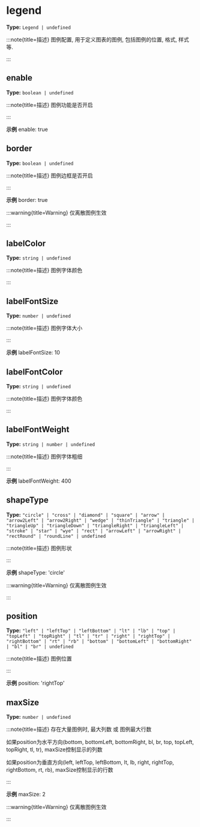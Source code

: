 # legend

**Type:** `Legend | undefined`

:::note{title=描述}
图例配置, 用于定义图表的图例, 包括图例的位置, 格式, 样式等.

:::


## enable

**Type:** `boolean | undefined`

:::note{title=描述}
图例功能是否开启

:::

**示例**
enable: true



## border

**Type:** `boolean | undefined`

:::note{title=描述}
图例边框是否开启

:::

**示例**
border: true



:::warning{title=Warning}
仅离散图例生效

:::

## labelColor

**Type:** `string | undefined`

:::note{title=描述}
图例字体颜色

:::

## labelFontSize

**Type:** `number | undefined`

:::note{title=描述}
图例字体大小

:::

**示例**
labelFontSize: 10



## labelFontColor

**Type:** `string | undefined`

:::note{title=描述}
图例字体颜色

:::

## labelFontWeight

**Type:** `string | number | undefined`

:::note{title=描述}
图例字体粗细

:::

**示例**
labelFontWeight: 400



## shapeType

**Type:** `"circle" | "cross" | "diamond" | "square" | "arrow" | "arrow2Left" | "arrow2Right" | "wedge" | "thinTriangle" | "triangle" | "triangleUp" | "triangleDown" | "triangleRight" | "triangleLeft" | "stroke" | "star" | "wye" | "rect" | "arrowLeft" | "arrowRight" | "rectRound" | "roundLine" | undefined`

:::note{title=描述}
图例形状

:::

**示例**
shapeType: 'circle'



:::warning{title=Warning}
仅离散图例生效

:::

## position

**Type:** `"left" | "leftTop" | "leftBottom" | "lt" | "lb" | "top" | "topLeft" | "topRight" | "tl" | "tr" | "right" | "rightTop" | "rightBottom" | "rt" | "rb" | "bottom" | "bottomLeft" | "bottomRight" | "bl" | "br" | undefined`

:::note{title=描述}
图例位置

:::

**示例**
position: 'rightTop'



## maxSize

**Type:** `number | undefined`

:::note{title=描述}
存在大量图例时, 最大列数 或 图例最大行数

如果position为水平方向(bottom, bottomLeft, bottomRight, bl, br, top, topLeft, topRight, tl, tr), maxSize控制显示的列数

如果position为垂直方向(left, leftTop, leftBottom, lt, lb, right, rightTop, rightBottom, rt, rb), maxSize控制显示的行数

:::

**示例**
maxSize: 2



:::warning{title=Warning}
仅离散图例生效

:::

